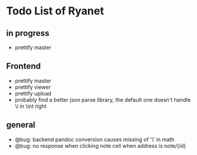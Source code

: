 # Todo List of Ryanet

## in progress
- prettify master

## Frontend
- prettify master
- prettify viewer
- prettify upload
- probably find a better json parse library, the default one doesn't handle \i in \int right

## general
- @bug: backend pandoc conversion causes missing of '\\' in math
- @bug: no response when clicking note cell when address is note/{id}